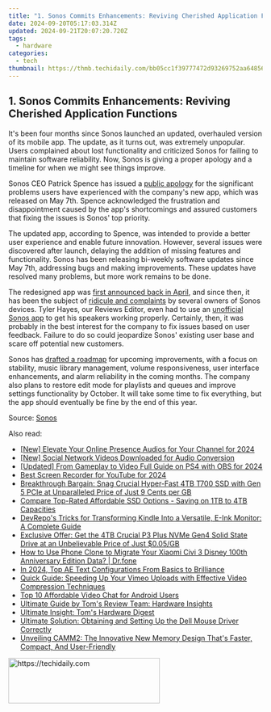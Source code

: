 ```yaml
---
title: "1. Sonos Commits Enhancements: Reviving Cherished Application Functions"
date: 2024-09-20T05:17:03.314Z
updated: 2024-09-21T20:07:20.720Z
tags:
  - hardware
categories:
  - tech
thumbnail: https://thmb.techidaily.com/bb05cc1f39777472d93269752aa648567cff43de237a4feeb628da33c12d9648.jpg
---
```


## 1. Sonos Commits Enhancements: Reviving Cherished Application Functions

It's been four months since Sonos launched an updated, overhauled version of its mobile app. The update, as it turns out, was extremely unpopular. Users complained about lost functionality and criticized Sonos for failing to maintain software reliability. Now, Sonos is giving a proper apology and a timeline for when we might see things improve.

 Sonos CEO Patrick Spence has issued a [public apology](https://www.anrdoezrs.net/links/3607085/type/dlg/sid/UUhtgUeUpU2004417/https://www.sonos.com/en-us/blog/update-on-the-sonos-app) for the significant problems users have experienced with the company's new app, which was released on May 7th. Spence acknowledged the frustration and disappointment caused by the app's shortcomings and assured customers that fixing the issues is Sonos' top priority.

 The updated app, according to Spence, was intended to provide a better user experience and enable future innovation. However, several issues were discovered after launch, delaying the addition of missing features and functionality. Sonos has been releasing bi-weekly software updates since May 7th, addressing bugs and making improvements. These updates have resolved many problems, but more work remains to be done.

 The redesigned app was [first announced back in April](https://some-skills.techidaily.com/in-2024-the-pro-drone-experience-a-thorough-look-at-dji-phantom-4/), and since then, it has been the subject of [ridicule and complaints](https://www.reddit.com/r/sonos/comments/1ddx0m7/how%5Fbad%5Fis%5Fthe%5Fsonos%5Fapp%5Fis%5Fit%5Fstill%5Fworth/) by several owners of Sonos devices. Tyler Hayes, our Reviews Editor, even had to use an [unofficial Sonos app](https://howto.techidaily.com/6-solutions-to-fix-error-505-in-google-play-store-on-nubia-red-magic-9-pro-drfone-by-drfone-fix-android-problems-fix-android-problems/) to get his speakers working properly. Certainly, then, it was probably in the best interest for the company to fix issues based on user feedback. Failure to do so could jeopardize Sonos' existing user base and scare off potential new customers.

 Sonos has [drafted a roadmap](https://www.anrdoezrs.net/links/3607085/type/dlg/sid/UUhtgUeUpU2004417/https://www.sonos.com/en-us/blog/update-on-the-sonos-app) for upcoming improvements, with a focus on stability, music library management, volume responsiveness, user interface enhancements, and alarm reliability in the coming months. The company also plans to restore edit mode for playlists and queues and improve settings functionality by October. It will take some time to fix everything, but the app should eventually be fine by the end of this year.

 Source: [Sonos](https://www.anrdoezrs.net/links/3607085/type/dlg/sid/UUhtgUeUpU2004417/https://www.sonos.com/en-us/blog/update-on-the-sonos-app)

<ins class="adsbygoogle"
     style="display:block"
     data-ad-format="autorelaxed"
     data-ad-client="ca-pub-7571918770474297"
     data-ad-slot="1223367746"></ins>

<ins class="adsbygoogle"
     style="display:block"
     data-ad-client="ca-pub-7571918770474297"
     data-ad-slot="8358498916"
     data-ad-format="auto"
     data-full-width-responsive="true"></ins>

<span class="atpl-alsoreadstyle">Also read:</span>
<div><ul>
<li><a href="https://youtube-docs.techidaily.com/levate-your-online-presence-audios-for-your-channel-for-2024/"><u>[New] Elevate Your Online Presence Audios for Your Channel for 2024</u></a></li>
<li><a href="https://extra-guidance.techidaily.com/new-social-network-videos-downloaded-for-audio-conversion/"><u>[New] Social Network Videos Downloaded for Audio Conversion</u></a></li>
<li><a href="https://on-screen-recording.techidaily.com/updated-from-gameplay-to-video-full-guide-on-ps4-with-obs-for-2024/"><u>[Updated] From Gameplay to Video Full Guide on PS4 with OBS for 2024</u></a></li>
<li><a href="https://youtube-blog.techidaily.com/screen-recorder-for-youtube-for-2024/"><u>Best Screen Recorder for YouTube for 2024</u></a></li>
<li><a href="https://hardware-reviews.techidaily.com/breakthrough-bargain-snag-crucial-hyper-fast-4tb-t700-ssd-with-gen-5-pcie-at-unparalleled-price-of-just-9-cents-per-gb/"><u>Breakthrough Bargain: Snag Crucial Hyper-Fast 4TB T700 SSD with Gen 5 PCIe at Unparalleled Price of Just 9 Cents per GB</u></a></li>
<li><a href="https://hardware-reviews.techidaily.com/1723864250303-compare-top-rated-affordable-ssd-options-saving-on-1tb-to-4tb-capacities/"><u>Compare Top-Rated Affordable SSD Options - Saving on 1TB to 4TB Capacities</u></a></li>
<li><a href="https://hardware-reviews.techidaily.com/devrepos-tricks-for-transforming-kindle-into-a-versatile-e-ink-monitor-a-complete-guide/"><u>DevRepo's Tricks for Transforming Kindle Into a Versatile, E-Ink Monitor: A Complete Guide</u></a></li>
<li><a href="https://hardware-reviews.techidaily.com/1723864253042-exclusive-offer-get-the-4tb-crucial-p3-plus-nvme-gen4-solid-state-drive-at-an-unbelievable-price-of-just-005gb/"><u>Exclusive Offer: Get the 4TB Crucial P3 Plus NVMe Gen4 Solid State Drive at an Unbelievable Price of Just $0.05/GB</u></a></li>
<li><a href="https://android-transfer.techidaily.com/how-to-use-phone-clone-to-migrate-your-xiaomi-civi-3-disney-100th-anniversary-edition-data-drfone-by-drfone-transfer-from-android-transfer-from-android/"><u>How to Use Phone Clone to Migrate Your Xiaomi Civi 3 Disney 100th Anniversary Edition Data? | Dr.fone</u></a></li>
<li><a href="https://some-approaches.techidaily.com/in-2024-top-ae-text-configurations-from-basics-to-brilliance/"><u>In 2024, Top AE Text Configurations From Basics to Brilliance</u></a></li>
<li><a href="https://some-guidance.techidaily.com/quick-guide-speeding-up-your-vimeo-uploads-with-effective-video-compression-techniques/"><u>Quick Guide: Speeding Up Your Vimeo Uploads with Effective Video Compression Techniques</u></a></li>
<li><a href="https://video-screen-grab.techidaily.com/top-10-affordable-video-chat-for-android-users/"><u>Top 10 Affordable Video Chat for Android Users</u></a></li>
<li><a href="https://hardware-reviews.techidaily.com/ultimate-guide-by-toms-review-team-hardware-insights/"><u>Ultimate Guide by Tom's Review Team: Hardware Insights</u></a></li>
<li><a href="https://hardware-reviews.techidaily.com/ultimate-insight-toms-hardware-digest/"><u>Ultimate Insight: Tom's Hardware Digest</u></a></li>
<li><a href="https://driver-download.techidaily.com/ultimate-solution-obtaining-and-setting-up-the-dell-mouse-driver-correctly/"><u>Ultimate Solution: Obtaining and Setting Up the Dell Mouse Driver Correctly</u></a></li>
<li><a href="https://hardware-reviews.techidaily.com/unveiling-camm2-the-innovative-new-memory-design-thats-faster-compact-and-user-friendly/"><u>Unveiling CAMM2: The Innovative New Memory Design That's Faster, Compact, And User-Friendly</u></a></li>
</ul></div>

<!-- affiliate ads begin -->
<a href="https://aligracehair.sjv.io/c/5597632/1902304/19272" target="_top" id="1902304">
  <img src="//a.impactradius-go.com/display-ad/19272-1902304" border="0" alt="https://techidaily.com" width="300" height="90"/>
</a>
<img height="0" width="0" src="https://aligracehair.sjv.io/i/5597632/1902304/19272" style="position:absolute;visibility:hidden;" border="0" />
<!-- affiliate ads end -->

